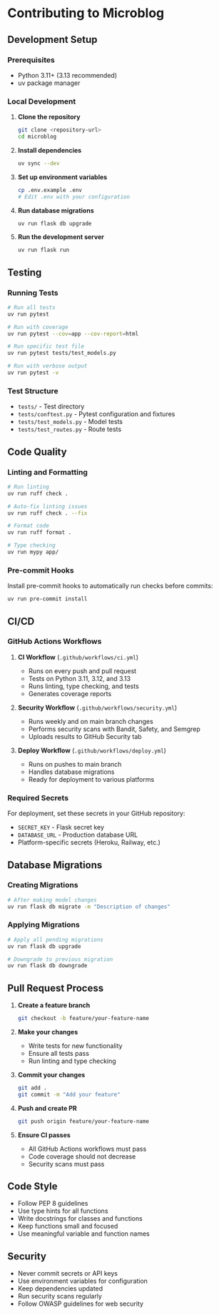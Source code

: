 # Contributing to Microblog

## Development Setup

### Prerequisites
- Python 3.11+ (3.13 recommended)
- uv package manager

### Local Development

1. **Clone the repository**
   ```bash
   git clone <repository-url>
   cd microblog
   ```

2. **Install dependencies**
   ```bash
   uv sync --dev
   ```

3. **Set up environment variables**
   ```bash
   cp .env.example .env
   # Edit .env with your configuration
   ```

4. **Run database migrations**
   ```bash
   uv run flask db upgrade
   ```

5. **Run the development server**
   ```bash
   uv run flask run
   ```

## Testing

### Running Tests
```bash
# Run all tests
uv run pytest

# Run with coverage
uv run pytest --cov=app --cov-report=html

# Run specific test file
uv run pytest tests/test_models.py

# Run with verbose output
uv run pytest -v
```

### Test Structure
- `tests/` - Test directory
- `tests/conftest.py` - Pytest configuration and fixtures
- `tests/test_models.py` - Model tests
- `tests/test_routes.py` - Route tests

## Code Quality

### Linting and Formatting
```bash
# Run linting
uv run ruff check .

# Auto-fix linting issues
uv run ruff check . --fix

# Format code
uv run ruff format .

# Type checking
uv run mypy app/
```

### Pre-commit Hooks
Install pre-commit hooks to automatically run checks before commits:
```bash
uv run pre-commit install
```

## CI/CD

### GitHub Actions Workflows

1. **CI Workflow** (`.github/workflows/ci.yml`)
   - Runs on every push and pull request
   - Tests on Python 3.11, 3.12, and 3.13
   - Runs linting, type checking, and tests
   - Generates coverage reports

2. **Security Workflow** (`.github/workflows/security.yml`)
   - Runs weekly and on main branch changes
   - Performs security scans with Bandit, Safety, and Semgrep
   - Uploads results to GitHub Security tab

3. **Deploy Workflow** (`.github/workflows/deploy.yml`)
   - Runs on pushes to main branch
   - Handles database migrations
   - Ready for deployment to various platforms

### Required Secrets
For deployment, set these secrets in your GitHub repository:
- `SECRET_KEY` - Flask secret key
- `DATABASE_URL` - Production database URL
- Platform-specific secrets (Heroku, Railway, etc.)

## Database Migrations

### Creating Migrations
```bash
# After making model changes
uv run flask db migrate -m "Description of changes"
```

### Applying Migrations
```bash
# Apply all pending migrations
uv run flask db upgrade

# Downgrade to previous migration
uv run flask db downgrade
```

## Pull Request Process

1. **Create a feature branch**
   ```bash
   git checkout -b feature/your-feature-name
   ```

2. **Make your changes**
   - Write tests for new functionality
   - Ensure all tests pass
   - Run linting and type checking

3. **Commit your changes**
   ```bash
   git add .
   git commit -m "Add your feature"
   ```

4. **Push and create PR**
   ```bash
   git push origin feature/your-feature-name
   ```

5. **Ensure CI passes**
   - All GitHub Actions workflows must pass
   - Code coverage should not decrease
   - Security scans must pass

## Code Style

- Follow PEP 8 guidelines
- Use type hints for all functions
- Write docstrings for classes and functions
- Keep functions small and focused
- Use meaningful variable and function names

## Security

- Never commit secrets or API keys
- Use environment variables for configuration
- Keep dependencies updated
- Run security scans regularly
- Follow OWASP guidelines for web security
